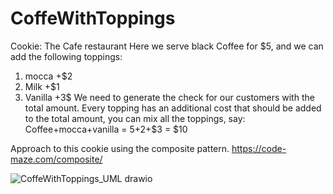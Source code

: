 # CoffeWithToppings
Cookie: The Cafe restaurant
Here we serve black Coffee for $5, and we can add the following toppings:
1. mocca +$2
2. Milk  +$1
3. Vanilla +3$
We need to generate the check for our customers with the total amount.
Every topping has an additional cost that should be added to the total amount, you can mix all the toppings, say:
Coffee+mocca+vanilla = $5+$2+$3 = $10

Approach to this cookie using the composite pattern. 
https://code-maze.com/composite/

![CoffeWithToppings_UML drawio](https://github.com/pablopodroyale/CoffeWithToppings/assets/22822664/a1ab1f71-3edc-4dcc-bf2c-ec5f94048ae7)
